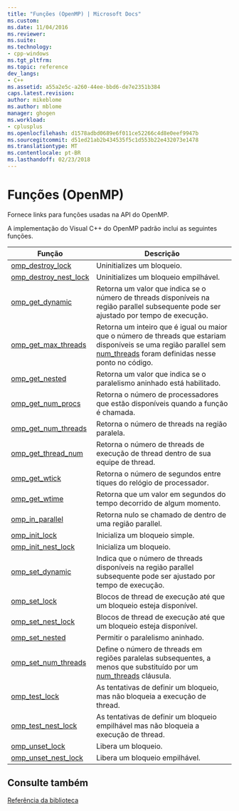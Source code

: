 ```yaml
---
title: "Funções (OpenMP) | Microsoft Docs"
ms.custom: 
ms.date: 11/04/2016
ms.reviewer: 
ms.suite: 
ms.technology:
- cpp-windows
ms.tgt_pltfrm: 
ms.topic: reference
dev_langs:
- C++
ms.assetid: a55a2e5c-a260-44ee-bbd6-de7e2351b384
caps.latest.revision: 
author: mikeblome
ms.author: mblome
manager: ghogen
ms.workload:
- cplusplus
ms.openlocfilehash: d1578adbd0689e6f011ce52266c4d8e0eef9947b
ms.sourcegitcommit: d51ed21ab2b434535f5c1d553b22e432073e1478
ms.translationtype: MT
ms.contentlocale: pt-BR
ms.lasthandoff: 02/23/2018
---
```

# <a name="openmp-functions"></a>Funções (OpenMP)
Fornece links para funções usadas na API do OpenMP.  
  
 A implementação do Visual C++ do OpenMP padrão inclui as seguintes funções.  
  
|Função|Descrição|  
|--------------|-----------------|  
|[omp_destroy_lock](../../../parallel/openmp/reference/omp-destroy-lock.md)|Uninitializes um bloqueio.|  
|[omp_destroy_nest_lock](../../../parallel/openmp/reference/omp-destroy-nest-lock.md)|Uninitializes um bloqueio empilhável.|  
|[omp_get_dynamic](../../../parallel/openmp/reference/omp-get-dynamic.md)|Retorna um valor que indica se o número de threads disponíveis na região parallel subsequente pode ser ajustado por tempo de execução.|  
|[omp_get_max_threads](../../../parallel/openmp/reference/omp-get-max-threads.md)|Retorna um inteiro que é igual ou maior que o número de threads que estariam disponíveis se uma região parallel sem [num_threads](../../../parallel/openmp/reference/num-threads.md) foram definidas nesse ponto no código.|  
|[omp_get_nested](../../../parallel/openmp/reference/omp-get-nested.md)|Retorna um valor que indica se o paralelismo aninhado está habilitado.|  
|[omp_get_num_procs](../../../parallel/openmp/reference/omp-get-num-procs.md)|Retorna o número de processadores que estão disponíveis quando a função é chamada.|  
|[omp_get_num_threads](../../../parallel/openmp/reference/omp-get-num-threads.md)|Retorna o número de threads na região paralela.|  
|[omp_get_thread_num](../../../parallel/openmp/reference/omp-get-thread-num.md)|Retorna o número de threads de execução de thread dentro de sua equipe de thread.|  
|[omp_get_wtick](../../../parallel/openmp/reference/omp-get-wtick.md)|Retorna o número de segundos entre tiques do relógio de processador.|  
|[omp_get_wtime](../../../parallel/openmp/reference/omp-get-wtime.md)|Retorna que um valor em segundos do tempo decorrido de algum momento.|  
|[omp_in_parallel](../../../parallel/openmp/reference/omp-in-parallel.md)|Retorna nulo se chamado de dentro de uma região parallel.|  
|[omp_init_lock](../../../parallel/openmp/reference/omp-init-lock.md)|Inicializa um bloqueio simple.|  
|[omp_init_nest_lock](../../../parallel/openmp/reference/omp-init-nest-lock.md)|Inicializa um bloqueio.|  
|[omp_set_dynamic](../../../parallel/openmp/reference/omp-set-dynamic.md)|Indica que o número de threads disponíveis na região parallel subsequente pode ser ajustado por tempo de execução.|  
|[omp_set_lock](../../../parallel/openmp/reference/omp-set-lock.md)|Blocos de thread de execução até que um bloqueio esteja disponível.|  
|[omp_set_nest_lock](../../../parallel/openmp/reference/omp-set-nest-lock.md)|Blocos de thread de execução até que um bloqueio esteja disponível.|  
|[omp_set_nested](../../../parallel/openmp/reference/omp-set-nested.md)|Permitir o paralelismo aninhado.|  
|[omp_set_num_threads](../../../parallel/openmp/reference/omp-set-num-threads.md)|Define o número de threads em regiões paralelas subsequentes, a menos que substituído por um [num_threads](../../../parallel/openmp/reference/num-threads.md) cláusula.|  
|[omp_test_lock](../../../parallel/openmp/reference/omp-test-lock.md)|As tentativas de definir um bloqueio, mas não bloqueia a execução de thread.|  
|[omp_test_nest_lock](../../../parallel/openmp/reference/omp-test-nest-lock.md)|As tentativas de definir um bloqueio empilhável mas não bloqueia a execução de thread.|  
|[omp_unset_lock](../../../parallel/openmp/reference/omp-unset-lock.md)|Libera um bloqueio.|  
|[omp_unset_nest_lock](../../../parallel/openmp/reference/omp-unset-nest-lock.md)|Libera um bloqueio empilhável.|  
  
## <a name="see-also"></a>Consulte também  
 [Referência da biblioteca](../../../parallel/openmp/reference/openmp-library-reference.md)